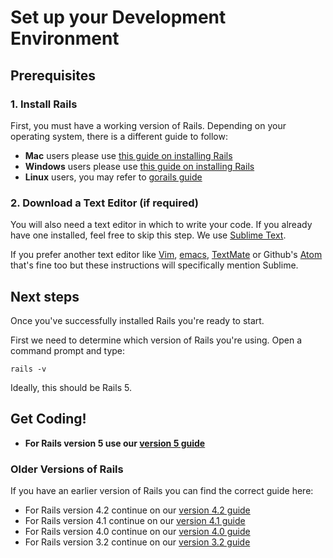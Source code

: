# Set up your Development Environment

## Prerequisites

### 1. Install Rails

First, you must have a working version of Rails. Depending on your operating system, there is a different guide to follow:

* **Mac** users please use [this guide on installing Rails](/guides/installfest/rails_on_mac)
* **Windows** users please use [this guide on installing Rails](/guides/installfest/rails_on_windows)
* **Linux** users, you may refer to [gorails guide](https://gorails.com/setup/ubuntu/17.04)

### 2. Download a Text Editor (if required)

You will also need a text editor in which to write your code. If you already have one installed, feel free to skip this step. We use [Sublime Text](https://www.sublimetext.com).

If you prefer another text editor like [Vim](http://www.vim.org/download.php), [emacs](https://www.gnu.org/software/emacs/), [TextMate](https://macromates.com/) or Github's [Atom](https://atom.io/) that's fine too but these instructions will specifically mention Sublime.

## Next steps

Once you've successfully installed Rails you're ready to start.

First we need to determine which version of Rails you're using. Open a command prompt and type:

```
rails -v
```

Ideally, this should be Rails 5.

## Get Coding!

* **For Rails version 5 use our [version 5 guide](/guides/installfest/getting_started)**

### Older Versions of Rails

If you have an earlier version of Rails you can find the correct guide here:

* For Rails version 4.2 continue on our [version 4.2 guide](/guides/installfest42/getting_started)
* For Rails version 4.1 continue on our [version 4.1 guide](/guides/installfest41/getting_started)
* For Rails version 4.0 continue on our [version 4.0 guide](/guides/installfest40/getting_started)
* For Rails version 3.2 continue on our [version 3.2 guide](/guides/installfest32/getting_started)

